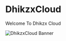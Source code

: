 # DhikzxCloud
Welcome To Dhikzx Cloud


![DhikzxCloud Banner](https://files.catbox.moe/di1rgb.jpeg)
